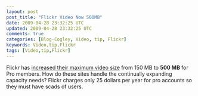 ```yaml
---           
layout: post
post_title: "Flickr Video Now 500MB"
date: 2009-04-28 23:32:25 UTC
updated: 2009-04-28 23:32:25 UTC
comments: true
categories: [Blog-Cogley, Video, tip, Flickr]
keywords: Video,tip,Flickr
tags: [Video,tip,Flickr]
---
```

 

Flickr has [increased their maximum video size](http://blog.flickr.net/en/2009/04/27/hd-video-files-are-big/) from 150 MB to **500 MB** for Pro members. How do these sites handle the continually expanding capacity needs? Flickr charges only 25 dollars per year for pro accounts so they must have scads of users. 

